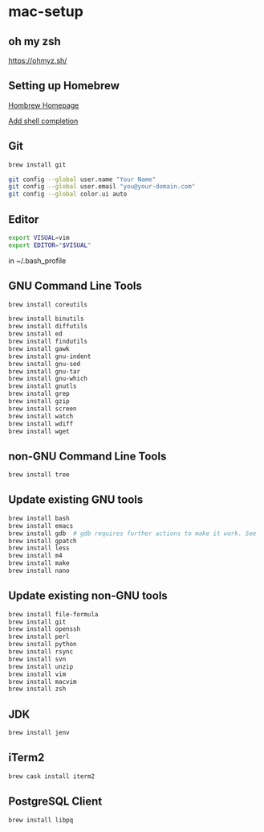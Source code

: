 # mac-setup

## oh my zsh
https://ohmyz.sh/

## Setting up Homebrew
[Hombrew Homepage](https://brew.sh/)

[Add shell completion](https://docs.brew.sh/Shell-Completion)

## Git
```bash
brew install git
```

```bash
git config --global user.name "Your Name"
git config --global user.email "you@your-domain.com"
git config --global color.ui auto
```

## Editor

```bash
export VISUAL=vim
export EDITOR="$VISUAL"
```

in ~/.bash_profile

## GNU Command Line Tools
```bash
brew install coreutils
```

```bash
brew install binutils
brew install diffutils
brew install ed
brew install findutils
brew install gawk
brew install gnu-indent
brew install gnu-sed
brew install gnu-tar
brew install gnu-which
brew install gnutls
brew install grep
brew install gzip
brew install screen
brew install watch
brew install wdiff
brew install wget
```

## non-GNU Command Line Tools
```bash
brew install tree
```

## Update existing GNU tools
```bash
brew install bash
brew install emacs
brew install gdb  # gdb requires further actions to make it work. See `brew info gdb`.
brew install gpatch
brew install less
brew install m4
brew install make
brew install nano
```

## Update existing non-GNU tools
```bash
brew install file-formula
brew install git
brew install openssh
brew install perl
brew install python
brew install rsync
brew install svn
brew install unzip
brew install vim
brew install macvim
brew install zsh
```

## JDK
```bash
brew install jenv
```

## iTerm2
```bash
brew cask install iterm2
```

## PostgreSQL Client
```
brew install libpq
```

